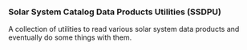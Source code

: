 ### Solar System Catalog Data Products Utilities (SSDPU)
A collection of utilities to read various solar system data products and eventually do some things with them.
